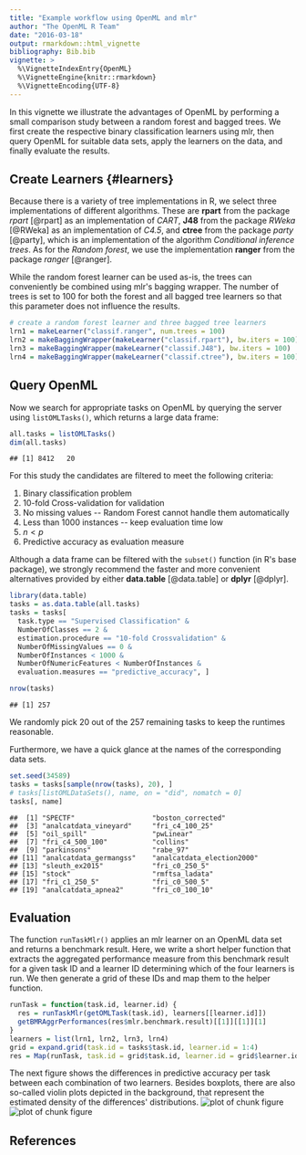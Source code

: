 ```yaml
---
title: "Example workflow using OpenML and mlr"
author: "The OpenML R Team"
date: "2016-03-18"
output: rmarkdown::html_vignette
bibliography: Bib.bib
vignette: >
  %\VignetteIndexEntry{OpenML}
  %\VignetteEngine{knitr::rmarkdown}
  %\VignetteEncoding{UTF-8}
---
```



In this vignette we illustrate the advantages of OpenML by performing a small comparison study between a random forest and bagged trees.
We first create the respective binary classification learners using mlr, then query OpenML for suitable data sets, apply the learners on the data, and finally evaluate the results.

## Create Learners {#learners}

Because there is a variety of tree implementations in R, we select three implementations of different algorithms. These are **rpart** from the package *rpart* [@rpart] as an implementation of *CART*, **J48** from the package *RWeka* [@RWeka] as an implementation of *C4.5*, and **ctree** from the package *party* [@party], which is an implementation of the algorithm *Conditional inference trees*. As for the *Random forest*, we use the implementation **ranger** from the package *ranger* [@ranger].

While the random forest learner can be used as-is, the trees can conveniently be combined using mlr's bagging wrapper.
The number of trees is set to 100 for both the forest and all bagged tree learners so that this parameter does not influence the results.




```r
# create a random forest learner and three bagged tree learners
lrn1 = makeLearner("classif.ranger", num.trees = 100)
lrn2 = makeBaggingWrapper(makeLearner("classif.rpart"), bw.iters = 100)
lrn3 = makeBaggingWrapper(makeLearner("classif.J48"), bw.iters = 100)
lrn4 = makeBaggingWrapper(makeLearner("classif.ctree"), bw.iters = 100)
```

## Query OpenML

Now we search for appropriate tasks on OpenML by querying the server using `listOMLTasks()`, which returns a large data frame:

```r
all.tasks = listOMLTasks()
dim(all.tasks)
```

```
## [1] 8412   20
```

For this study the candidates are filtered to meet the following criteria:  
1. Binary classification problem  
2. 10-fold Cross-validation for validation  
3. No missing values -- Random Forest cannot handle them automatically  
4. Less than 1000 instances -- keep evaluation time low  
5. $n < p$  
6. Predictive accuracy as evaluation measure  

Although a data frame can be filtered with the `subset()` function (in R's base package), we strongly recommend the faster and more convenient alternatives provided by either **data.table** [@data.table] or **dplyr** [@dplyr].

```r
library(data.table)
tasks = as.data.table(all.tasks)
tasks = tasks[
  task.type == "Supervised Classification" &
  NumberOfClasses == 2 &
  estimation.procedure == "10-fold Crossvalidation" &
  NumberOfMissingValues == 0 &
  NumberOfInstances < 1000 &
  NumberOfNumericFeatures < NumberOfInstances &
  evaluation.measures == "predictive_accuracy", ]

nrow(tasks)
```

```
## [1] 257
```
We randomly pick 20 out of the 257 remaining tasks to keep the runtimes reasonable.
<!-- Furthermore, we left join the data frame returned by `listOMLDataSets()` to have a quick glance at the names of the selected data sets: #FIXME: Why not only call `tasks[, name]`?-->  
Furthermore, we have a quick glance at the names of the corresponding data sets.

```r
set.seed(34589)
tasks = tasks[sample(nrow(tasks), 20), ]
# tasks[listOMLDataSets(), name, on = "did", nomatch = 0]
tasks[, name]
```

```
##  [1] "SPECTF"                   "boston_corrected"        
##  [3] "analcatdata_vineyard"     "fri_c4_100_25"           
##  [5] "oil_spill"                "pwLinear"                
##  [7] "fri_c4_500_100"           "collins"                 
##  [9] "parkinsons"               "rabe_97"                 
## [11] "analcatdata_germangss"    "analcatdata_election2000"
## [13] "sleuth_ex2015"            "fri_c0_250_5"            
## [15] "stock"                    "rmftsa_ladata"           
## [17] "fri_c1_250_5"             "fri_c0_500_5"            
## [19] "analcatdata_apnea2"       "fri_c0_100_10"
```

## Evaluation  

The function `runTaskMlr()` applies an mlr learner on an OpenML data set and returns a benchmark result. Here, we write a short helper function that extracts the aggregated performance measure from this benchmark result for a given task ID and a learner ID determining which of the four learners is run. We then generate a grid of these IDs and map them to the helper function.

```r
runTask = function(task.id, learner.id) {
  res = runTaskMlr(getOMLTask(task.id), learners[[learner.id]])
  getBMRAggrPerformances(res$mlr.benchmark.result)[[1]][[1]][1]
}
learners = list(lrn1, lrn2, lrn3, lrn4)
grid = expand.grid(task.id = tasks$task.id, learner.id = 1:4)
res = Map(runTask, task.id = grid$task.id, learner.id = grid$learner.id)
```


The next figure shows the differences in predictive accuracy per task between each combination of two learners.
Besides boxplots, there are also so-called violin plots depicted in the background, that represent the estimated density of the differences' distributions.
![plot of chunk figure](figure/figure-1.png)![plot of chunk figure](figure/figure-2.png)

## References  
